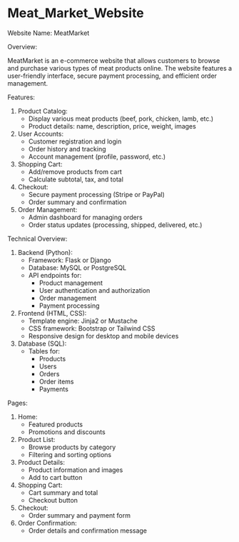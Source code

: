 # Meat_Market_Website

Website Name: MeatMarket

Overview:

MeatMarket is an e-commerce website that allows customers to browse and purchase various types of meat products online. The website features a user-friendly interface, secure payment processing, and efficient order management.

Features:

1. Product Catalog:
    - Display various meat products (beef, pork, chicken, lamb, etc.)
    - Product details: name, description, price, weight, images
2. User Accounts:
    - Customer registration and login
    - Order history and tracking
    - Account management (profile, password, etc.)
3. Shopping Cart:
    - Add/remove products from cart
    - Calculate subtotal, tax, and total
4. Checkout:
    - Secure payment processing (Stripe or PayPal)
    - Order summary and confirmation
5. Order Management:
    - Admin dashboard for managing orders
    - Order status updates (processing, shipped, delivered, etc.)

Technical Overview:

1. Backend (Python):
    - Framework: Flask or Django
    - Database: MySQL or PostgreSQL
    - API endpoints for:
        - Product management
        - User authentication and authorization
        - Order management
        - Payment processing
2. Frontend (HTML, CSS):
    - Template engine: Jinja2 or Mustache
    - CSS framework: Bootstrap or Tailwind CSS
    - Responsive design for desktop and mobile devices
3. Database (SQL):
    - Tables for:
        - Products
        - Users
        - Orders
        - Order items
        - Payments

Pages:

1. Home:
    - Featured products
    - Promotions and discounts
2. Product List:
    - Browse products by category
    - Filtering and sorting options
3. Product Details:
    - Product information and images
    - Add to cart button
4. Shopping Cart:
    - Cart summary and total
    - Checkout button
5. Checkout:
    - Order summary and payment form
6. Order Confirmation:
    - Order details and confirmation message
